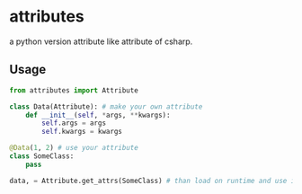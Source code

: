 # attributes

a python version attribute like attribute of csharp.

## Usage

``` py
from attributes import Attribute

class Data(Attribute): # make your own attribute
    def __init__(self, *args, **kwargs):
        self.args = args
        self.kwargs = kwargs

@Data(1, 2) # use your attribute
class SomeClass:
    pass

data, = Attribute.get_attrs(SomeClass) # than load on runtime and use it.
```
